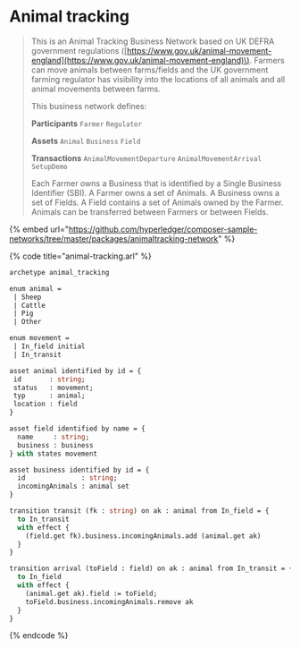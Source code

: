 # Animal tracking

> This is an Animal Tracking Business Network based on UK DEFRA government regulations \([https://www.gov.uk/animal-movement-england](https://www.gov.uk/animal-movement-england)\). Farmers can move animals between farms/fields and the UK government farming regulator has visibility into the locations of all animals and all animal movements between farms.
>
> This business network defines:
>
> **Participants** `Farmer` `Regulator`
>
> **Assets** `Animal` `Business` `Field`
>
> **Transactions** `AnimalMovementDeparture` `AnimalMovementArrival` `SetupDemo`
>
> Each Farmer owns a Business that is identified by a Single Business Identifier \(SBI\). A Farmer owns a set of Animals. A Business owns a set of Fields. A Field contains a set of Animals owned by the Farmer. Animals can be transferred between Farmers or between Fields.

{% embed url="https://github.com/hyperledger/composer-sample-networks/tree/master/packages/animaltracking-network" %}

{% code title="animal-tracking.arl" %}
```ocaml
archetype animal_tracking

enum animal =
 | Sheep
 | Cattle
 | Pig
 | Other

enum movement =
 | In_field initial
 | In_transit

asset animal identified by id = {
 id       : string;
 status   : movement;
 typ      : animal;
 location : field
}

asset field identified by name = {
  name     : string;
  business : business
} with states movement

asset business identified by id = {
  id              : string;
  incomingAnimals : animal set
}

transition transit (fk : string) on ak : animal from In_field = {
  to In_transit
  with effect {
    (field.get fk).business.incomingAnimals.add (animal.get ak)
  }
}

transition arrival (toField : field) on ak : animal from In_transit = {
  to In_field
  with effect {
    (animal.get ak).field := toField;
    toField.business.incomingAnimals.remove ak
  }
}

```
{% endcode %}

